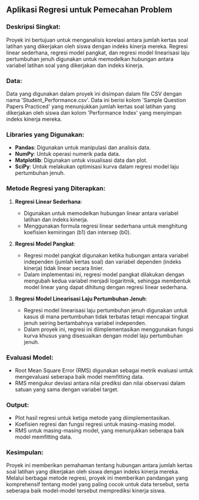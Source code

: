 ## Aplikasi Regresi untuk Pemecahan Problem

### Deskripsi Singkat:
Proyek ini bertujuan untuk menganalisis korelasi antara jumlah kertas soal latihan yang dikerjakan oleh siswa dengan indeks kinerja mereka. Regresi linear sederhana, regresi model pangkat, dan regresi model linearisasi laju pertumbuhan jenuh digunakan untuk memodelkan hubungan antara variabel latihan soal yang dikerjakan dan indeks kinerja.

### Data:
Data yang digunakan dalam proyek ini disimpan dalam file CSV dengan nama 'Student_Performance.csv'. Data ini berisi kolom 'Sample Question Papers Practiced' yang menunjukkan jumlah kertas soal latihan yang dikerjakan oleh siswa dan kolom 'Performance Index' yang menyimpan indeks kinerja mereka.

### Libraries yang Digunakan:
- **Pandas**: Digunakan untuk manipulasi dan analisis data.
- **NumPy**: Untuk operasi numerik pada data.
- **Matplotlib**: Digunakan untuk visualisasi data dan plot.
- **SciPy**: Untuk melakukan optimisasi kurva dalam regresi model laju pertumbuhan jenuh.

### Metode Regresi yang Diterapkan:
1. **Regresi Linear Sederhana**:
   - Digunakan untuk memodelkan hubungan linear antara variabel latihan dan indeks kinerja.
   - Menggunakan formula regresi linear sederhana untuk menghitung koefisien kemiringan (b1) dan intersep (b0).

2. **Regresi Model Pangkat**:
   - Regresi model pangkat digunakan ketika hubungan antara variabel independen (jumlah kertas soal) dan variabel dependen (indeks kinerja) tidak linear secara linier.
   - Dalam implementasi ini, regresi model pangkat dilakukan dengan mengubah kedua variabel menjadi logaritmik, sehingga membentuk model linear yang dapat dihitung dengan regresi linear sederhana.

3. **Regresi Model Linearisasi Laju Pertumbuhan Jenuh**:
   - Regresi model linearisasi laju pertumbuhan jenuh digunakan untuk kasus di mana pertumbuhan tidak terbatas tetapi mencapai tingkat jenuh seiring bertambahnya variabel independen.
   - Dalam proyek ini, regresi ini diimplementasikan menggunakan fungsi kurva khusus yang disesuaikan dengan model laju pertumbuhan jenuh.

### Evaluasi Model:
- Root Mean Square Error (RMS) digunakan sebagai metrik evaluasi untuk mengevaluasi seberapa baik model memfitting data.
- RMS mengukur deviasi antara nilai prediksi dan nilai observasi dalam satuan yang sama dengan variabel target.

### Output:
- Plot hasil regresi untuk ketiga metode yang diimplementasikan.
- Koefisien regresi dan fungsi regresi untuk masing-masing model.
- RMS untuk masing-masing model, yang menunjukkan seberapa baik model memfitting data.

### Kesimpulan:
Proyek ini memberikan pemahaman tentang hubungan antara jumlah kertas soal latihan yang dikerjakan oleh siswa dengan indeks kinerja mereka. Melalui berbagai metode regresi, proyek ini memberikan pandangan yang komprehensif tentang model yang paling cocok untuk data tersebut, serta seberapa baik model-model tersebut memprediksi kinerja siswa.
